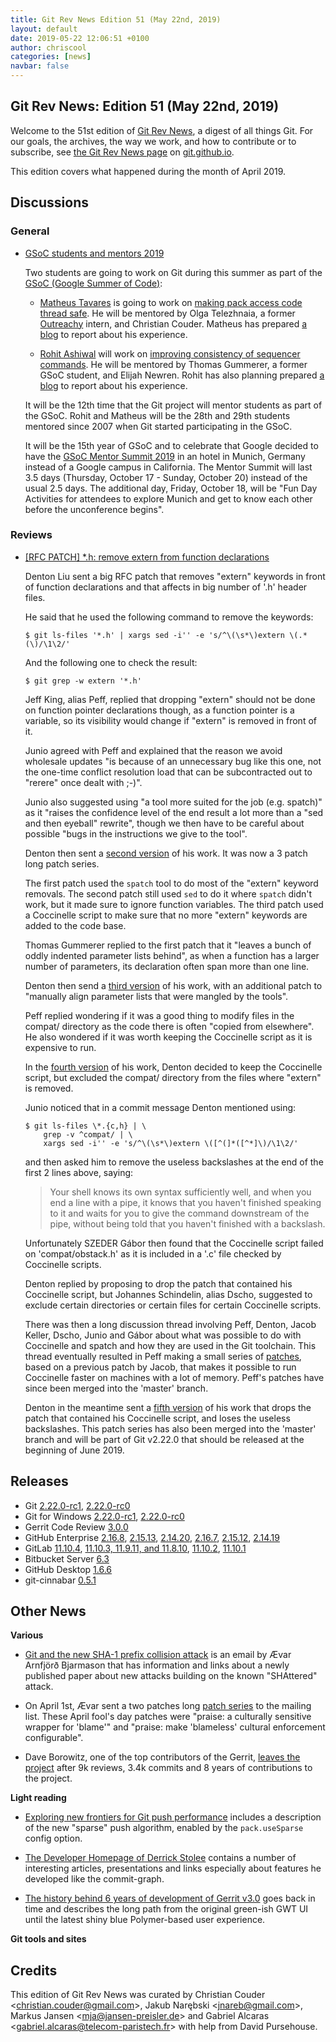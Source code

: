```yaml
---
title: Git Rev News Edition 51 (May 22nd, 2019)
layout: default
date: 2019-05-22 12:06:51 +0100
author: chriscool
categories: [news]
navbar: false
---
```


## Git Rev News: Edition 51 (May 22nd, 2019)

Welcome to the 51st edition of [Git Rev News](https://git.github.io/rev_news/rev_news/),
a digest of all things Git. For our goals, the archives, the way we work, and how to contribute or to
subscribe, see [the Git Rev News page](https://git.github.io/rev_news/rev_news/) on [git.github.io](http://git.github.io).

This edition covers what happened during the month of April 2019.

## Discussions


### General

* [GSoC students and mentors 2019](https://public-inbox.org/git/20190508171941.GC2068@hank.intra.tgummerer.com/)

  Two students are going to work on Git during this summer as part of the
  [GSoC (Google Summer of Code)](https://summerofcode.withgoogle.com/):

  - [Matheus Tavares](https://summerofcode.withgoogle.com/projects/#6477677521797120) is going to work on
    [making pack access code thread safe](https://public-inbox.org/git/CAHd-oW7KMrDJ-cyzk63oqW9-QVpag6fKnDp+Mo5bWxg1KfzY3g@mail.gmail.com/).
    He will be mentored by Olga Telezhnaia, a former [Outreachy](https://www.outreachy.org/) intern, and Christian Couder.
    Matheus has prepared [a blog](https://matheustavares.gitlab.io/gsoc) to report about his experience.

  - [Rohit Ashiwal](https://summerofcode.withgoogle.com/projects/#6407042053439488) will work on
    [improving consistency of sequencer commands](https://public-inbox.org/git/20190322151157.9550-1-rohit.ashiwal265@gmail.com/).
    He will be mentored by Thomas Gummerer, a former GSoC student, and Elijah Newren.
    Rohit has also planning prepared [a blog](https://rashiwal.me) to report about his experience.

  It will be the 12th time that the Git project will mentor students
  as part of the GSoC. Rohit and Matheus will be the 28th and 29th
  students mentored since 2007 when Git started participating in the
  GSoC.

  It will be the 15th year of GSoC and to celebrate that Google
  decided to have the [GSoC Mentor Summit 2019](https://sites.google.com/view/gsoc-mentorsummit2019/home)
  in an hotel in Munich, Germany instead of a Google campus in
  California. The Mentor Summit will last 3.5 days (Thursday, October
  17 - Sunday, October 20) instead of the usual 2.5 days. The
  additional day, Friday, October 18, will be "Fun Day Activities for
  attendees to explore Munich and get to know each other before the
  unconference begins".

### Reviews

* [[RFC PATCH] *.h: remove extern from function declarations](https://public-inbox.org/git/3e3b9d6c8e54b326809b95adabd3be39d2d0770f.1555111963.git.liu.denton@gmail.com/)

  Denton Liu sent a big RFC patch that removes "extern" keywords in
  front of function declarations and that affects in big number of
  '.h' header files.

  He said that he used the following command to remove the keywords:

  ```
  $ git ls-files '*.h' | xargs sed -i'' -e 's/^\(\s*\)extern \(.*(\)/\1\2/'
  ```

  And the following one to check the result:

  ```
  $ git grep -w extern '*.h'
  ```

  Jeff King, alias Peff, replied that dropping "extern" should not be
  done on function pointer declarations though, as a function pointer
  is a variable, so its visibility would change if "extern" is removed
  in front of it.

  Junio agreed with Peff and explained that the reason we avoid
  wholesale updates "is because of an unnecessary bug like this one,
  not the one-time conflict resolution load that can be subcontracted
  out to "rerere" once dealt with ;-)".

  Junio also suggested using "a tool more suited for the job
  (e.g. spatch)" as it "raises the confidence level of the end result
  a lot more than a "sed and then eyeball" rewrite", though we then
  have to be careful about possible "bugs in the instructions we give
  to the tool".

  Denton then sent a [second version](https://public-inbox.org/git/cover.1555352526.git.liu.denton@gmail.com/)
  of his work. It was now a 3 patch long patch series.

  The first patch used the `spatch` tool to do most of the "extern"
  keyword removals. The second patch still used `sed` to do it where
  `spatch` didn't work, but it made sure to ignore function
  variables. The third patch used a Coccinelle script to make sure
  that no more "extern" keywords are added to the code base.

  Thomas Gummerer replied to the first patch that it "leaves a bunch
  of oddly indented parameter lists behind", as when a function has a
  larger number of parameters, its declaration often span more than
  one line.

  Denton then send a [third version](https://public-inbox.org/git/cover.1555487380.git.liu.denton@gmail.com/)
  of his work, with an additional patch to "manually align parameter
  lists that were mangled by the tools".

  Peff replied wondering if it was a good thing to modify files in the
  compat/ directory as the code there is often "copied from
  elsewhere". He also wondered if it was worth keeping the Coccinelle
  script as it is expensive to run.

  In the [fourth version](https://public-inbox.org/git/cover.1556062365.git.liu.denton@gmail.com/)
  of his work, Denton decided to keep the Coccinelle script, but
  excluded the compat/ directory from the files where "extern" is
  removed.

  Junio noticed that in a commit message Denton mentioned using:

  ```
  $ git ls-files \*.{c,h} | \
      grep -v ^compat/ | \
      xargs sed -i'' -e 's/^\(\s*\)extern \([^(]*([^*]\)/\1\2/'
  ```

  and then asked him to remove the useless backslashes at the end of
  the first 2 lines above, saying:

  > Your shell knows its own syntax sufficiently well, and when you end
  > a line with a pipe, it knows that you haven't finished speaking to
  > it and waits for you to give the command downstream of the pipe,
  > without being told that you haven't finished with a backslash.

  Unfortunately SZEDER Gábor then found that the Coccinelle script
  failed on 'compat/obstack.h' as it is included in a '.c' file
  checked by Coccinelle scripts.

  Denton replied by proposing to drop the patch that contained his
  Coccinelle script, but Johannes Schindelin, alias Dscho, suggested
  to exclude certain directories or certain files for certain
  Coccinelle scripts.

  There was then a long discussion thread involving Peff, Denton,
  Jacob Keller, Dscho, Junio and Gábor about what was possible to do
  with Coccinelle and spatch and how they are used in the Git
  toolchain. This thread eventually resulted in Peff making a small
  series of
  [patches](https://public-inbox.org/git/20190506234334.GA13296@sigill.intra.peff.net/),
  based on a previous patch by Jacob, that makes it possible to run
  Coccinelle faster on machines with a lot of memory. Peff's patches
  have since been merged into the 'master' branch.

  Denton in the meantime sent a [fifth version](https://public-inbox.org/git/cover.1556526308.git.liu.denton@gmail.com/)
  of his work that drops the patch that contained his Coccinelle
  script, and loses the useless backslashes. This patch series has
  also been merged into the 'master' branch and will be part of Git
  v2.22.0 that should be released at the beginning of June 2019.

<!---
### Support
-->

<!---
## Developer Spotlight:
-->

## Releases

+ Git [2.22.0-rc1](https://public-inbox.org/git/xmqq36la24t1.fsf@gitster-ct.c.googlers.com/),
[2.22.0-rc0](https://public-inbox.org/git/xmqqef52baih.fsf@gitster-ct.c.googlers.com/)
+ Git for Windows [2.22.0-rc1](https://public-inbox.org/git/nycvar.QRO.7.76.6.1905192229360.46@tvgsbejvaqbjf.bet/),
[2.22.0-rc0](https://public-inbox.org/git/nycvar.QRO.7.76.6.1905141056550.44@tvgsbejvaqbjf.bet/)
+ Gerrit Code Review [3.0.0](https://www.gerritcodereview.com/3.0.html)
+ GitHub Enterprise [2.16.8](https://enterprise.github.com/releases/2.16.8/notes),
[2.15.13](https://enterprise.github.com/releases/2.15.13/notes),
[2.14.20](https://enterprise.github.com/releases/2.14.20/notes),
[2.16.7](https://enterprise.github.com/releases/2.16.7/notes),
[2.15.12](https://enterprise.github.com/releases/2.15.12/notes),
[2.14.19](https://enterprise.github.com/releases/2.14.19/notes)
+ GitLab [11.10.4](https://about.gitlab.com/2019/05/01/gitlab-11-10-4-released/),
[11.10.3, 11.9.11, and 11.8.10](https://about.gitlab.com/2019/04/30/security-release-gitlab-11-dot-10-dot-3-released/),
[11.10.2](https://about.gitlab.com/2019/04/29/security-release-gitlab-11-dot-10-dot-2-released/),
[11.10.1](https://about.gitlab.com/2019/04/24/gitlab-11-10-1-released/)
+ Bitbucket Server [6.3](https://confluence.atlassian.com/bitbucketserver/bitbucket-server-release-notes-872139866.html)
+ GitHub Desktop [1.6.6](https://desktop.github.com/release-notes/)
+ git-cinnabar [0.5.1](https://public-inbox.org/git/20190508221316.otsflud4qlcpwaeb@glandium.org)


## Other News

__Various__

* [Git and the new SHA-1 prefix collision attack](https://public-inbox.org/git/875zqbx5yz.fsf@evledraar.gmail.com/)
  is an email by Ævar Arnfjörð Bjarmason that has information and
  links about a newly published paper about new attacks building on the
  known "SHAttered" attack.

* On April 1st, Ævar sent a two patches long [patch series](https://public-inbox.org/git/20190401101246.21418-1-avarab@gmail.com/)
  to the mailing list. These April fool's day patches were "praise: a
  culturally sensitive wrapper for 'blame'" and "praise: make
  'blameless' cultural enforcement configurable".

* Dave Borowitz, one of the top contributors of the Gerrit,
  [leaves the project](https://groups.google.com/forum/#!topic/repo-discuss/ySP84Q0DHsw) after
  9k reviews, 3.4k commits and 8 years of contributions to the project.

__Light reading__

* [Exploring new frontiers for Git push performance](https://devblogs.microsoft.com/devops/exploring-new-frontiers-for-git-push-performance/)
  includes a description of the new "sparse" push algorithm, enabled
  by the `pack.useSparse` config option.


* [The Developer Homepage of Derrick Stolee](https://stolee.dev/)
  contains a number of interesting articles, presentations and links
  especially about features he developed like the commit-graph.

* [The history behind 6 years of development of Gerrit v3.0](https://gitenterprise.me/2019/05/20/gerrit-v3-0-is-here/)
  goes back in time and describes the long path from the original
  green-ish GWT UI until the latest shiny blue Polymer-based user
  experience.

__Git tools and sites__


## Credits

This edition of Git Rev News was curated by
Christian Couder &lt;<christian.couder@gmail.com>&gt;,
Jakub Narębski &lt;<jnareb@gmail.com>&gt;,
Markus Jansen &lt;<mja@jansen-preisler.de>&gt; and
Gabriel Alcaras &lt;<gabriel.alcaras@telecom-paristech.fr>&gt;
with help from David Pursehouse.
